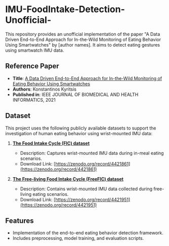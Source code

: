 # IMU-FoodIntake-Detection-Unofficial-
This repository provides an unofficial implementation of the paper "A Data Driven End-to-End Approach for In-the-Wild Monitoring of Eating Behavior Using Smartwatches" by [author names]. It aims to detect eating gestures using smartwatch IMU data.

## Reference Paper
- **Title**: [A Data Driven End-to-End Approach for In-the-Wild Monitoring of Eating Behavior Using Smartwatches](https://ieeexplore.ieee.org/document/9056472)  
- **Authors**: Konstantinos Kyritsis
- **Published in**: IEEE JOURNAL OF BIOMEDICAL AND HEALTH INFORMATICS, 2021

## Dataset

This project uses the following publicly available datasets to support the investigation of human eating behavior using wrist-mounted IMU data:

1. **[The Food Intake Cycle (FIC) dataset](https://zenodo.org/record/4421861)**  
   - Description: Captures wrist-mounted IMU data during in-meal eating scenarios.  
   - Download Link: [https://zenodo.org/record/4421861](https://zenodo.org/record/4421861)  

2. **[The Free-living Food Intake Cycle (FreeFIC) dataset](https://zenodo.org/record/4421951)**  
   - Description: Contains wrist-mounted IMU data collected during free-living eating scenarios.  
   - Download Link: [https://zenodo.org/record/4421951](https://zenodo.org/record/4421951) 


## Features
- Implementation of the end-to-end eating behavior detection framework.
- Includes preprocessing, model training, and evaluation scripts.
